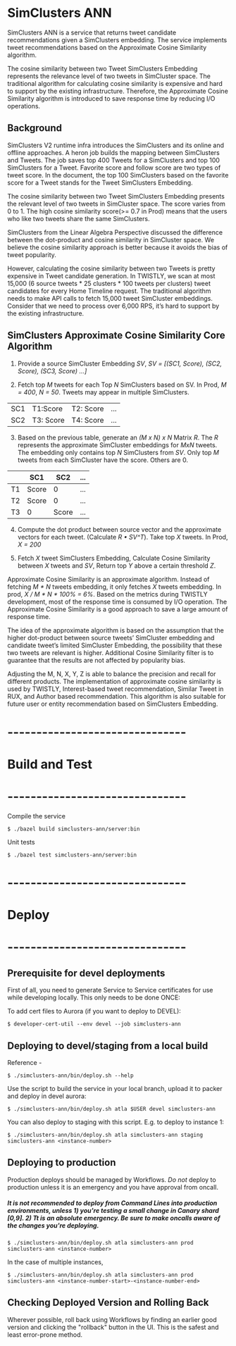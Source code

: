 # SimClusters ANN

SimClusters ANN is a service that returns tweet candidate recommendations given a SimClusters embedding. The service implements tweet recommendations based on the Approximate Cosine Similarity algorithm.

The cosine similarity between two Tweet SimClusters Embedding represents the relevance level of two tweets in SimCluster space. The traditional algorithm for calculating cosine similarity is expensive and hard to support by the existing infrastructure. Therefore, the Approximate Cosine Similarity algorithm is introduced to save response time by reducing I/O operations.

## Background
SimClusters V2 runtime infra introduces the SimClusters and its online and offline approaches. A heron job builds the mapping between SimClusters and Tweets. The job saves top 400 Tweets for a SimClusters and top 100 SimClusters for a Tweet. Favorite score and follow score are two types of tweet score.  In the document, the top 100 SimClusters based on the favorite score for a Tweet stands for the Tweet SimClusters Embedding. 

The cosine similarity between two Tweet SimClusters Embedding presents the relevant level of two tweets in SimCluster space. The score varies from 0 to 1. The high cosine similarity score(>= 0.7 in Prod) means that the users who like two tweets share the same SimClusters. 


SimClusters from the Linear Algebra Perspective discussed the difference between the dot-product and cosine similarity in SimCluster space. We believe the cosine similarity approach is better because it avoids the bias of tweet popularity.

 However, calculating the cosine similarity between two Tweets is pretty expensive in Tweet candidate generation. In TWISTLY, we scan at most 15,000 (6 source tweets * 25 clusters * 100 tweets per clusters) tweet candidates for every Home Timeline request. The traditional algorithm needs to make API calls to fetch 15,000 tweet SimCluster embeddings. Consider that we need to process over 6,000 RPS, it’s hard to support by the existing infrastructure.  


## SimClusters Approximate Cosine Similarity Core Algorithm

1. Provide a source SimCluster Embedding *SV*, *SV = [(SC1, Score), (SC2, Score), (SC3, Score) …]*

2. Fetch top *M* tweets for each Top *N* SimClusters based on SV. In Prod, *M = 400*, *N = 50*.  Tweets may appear in multiple SimClusters. 
 
|   |   |   |   |
|---|---|---|---|
| SC1  | T1:Score  | T2: Score  | ...   |
| SC2 |  T3: Score | T4: Score  |  ... |


3. Based on the previous table, generate an *(M x N) x N* Matrix *R*. The *R* represents the approximate SimCluster embeddings for *MxN* tweets. The embedding only contains top *N* SimClusters from *SV*. Only top *M* tweets from each SimCluster have the score. Others are 0. 

|   |  SC1 |  SC2 | ...   |
|---|---|---|---|
| T1  | Score  | 0  | ...   |
| T2 |  Score | 0 |  ... |
| T3 |  0 | Score  |  ... |

4. Compute the dot product between source vector and the approximate vectors for each tweet. (Calculate *R • SV^T*). Take top *X* tweets. In Prod, *X = 200*

5. Fetch *X* tweet SimClusters Embedding, Calculate Cosine Similarity between *X* tweets and *SV*, Return top *Y* above a certain threshold *Z*.

Approximate Cosine Similarity is an approximate algorithm. Instead of fetching *M * N* tweets embedding, it only fetches *X* tweets embedding. In prod, *X / M * N * 100% = 6%*. Based on the metrics during TWISTLY development, most of the response time is consumed by I/O operation. The Approximate Cosine Similarity is a good approach to save a large amount of response time. 

The idea of the approximate algorithm is based on the assumption that the higher dot-product between source tweets’ SimCluster embedding and candidate tweet’s limited SimCluster Embedding, the possibility that these two tweets are relevant is higher. Additional Cosine Similarity filter is to guarantee that the results are not affected by popularity bias.  

Adjusting the M, N, X, Y, Z is able to balance the precision and recall for different products. The implementation of approximate cosine similarity is used by TWISTLY, Interest-based tweet recommendation, Similar Tweet in RUX, and Author based recommendation. This algorithm is also suitable for future user or entity recommendation based on SimClusters Embedding. 


# -------------------------------
# Build and Test
# -------------------------------
Compile the service

    $ ./bazel build simclusters-ann/server:bin

Unit tests

    $ ./bazel test simclusters-ann/server:bin

# -------------------------------
# Deploy
# -------------------------------

## Prerequisite for devel deployments
First of all, you need to generate Service to Service certificates for use while developing locally. This only needs to be done ONCE:

To add cert files to Aurora (if you want to deploy to DEVEL):
```
$ developer-cert-util --env devel --job simclusters-ann
```

## Deploying to devel/staging from a local build
Reference -
    
    $ ./simclusters-ann/bin/deploy.sh --help

Use the script to build the service in your local branch, upload it to packer and deploy in devel aurora:

    $ ./simclusters-ann/bin/deploy.sh atla $USER devel simclusters-ann

You can also deploy to staging with this script. E.g. to deploy to instance 1:

    $ ./simclusters-ann/bin/deploy.sh atla simclusters-ann staging simclusters-ann <instance-number>

## Deploying to production

Production deploys should be managed by Workflows. 
_Do not_ deploy to production unless it is an emergency and you have approval from oncall.

##### It is not recommended to deploy from Command Lines into production environments, unless 1) you're testing a small change in Canary shard [0,9]. 2) Tt is an absolute emergency. Be sure to make oncalls aware of the changes you're deploying.

    $ ./simclusters-ann/bin/deploy.sh atla simclusters-ann prod simclusters-ann <instance-number>
In the case of multiple instances,

    $ ./simclusters-ann/bin/deploy.sh atla simclusters-ann prod simclusters-ann <instance-number-start>-<instance-number-end>

## Checking Deployed Version and Rolling Back

Wherever possible, roll back using Workflows by finding an earlier good version and clicking the "rollback" button in the UI. This is the safest and least error-prone method.
